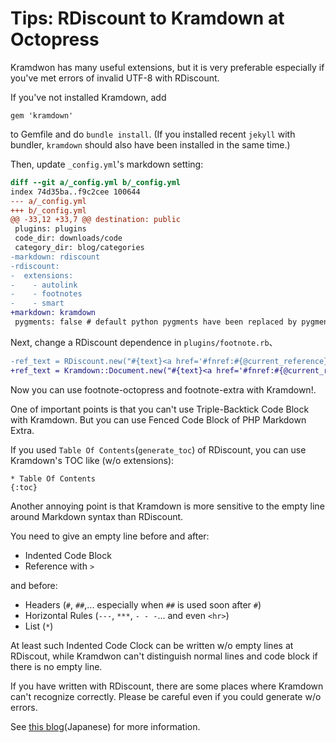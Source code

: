 # Tips: RDiscount to Kramdown at Octopress
Kramdwon has many useful extensions,
but it is very preferable especially
if you've met errors of invalid UTF-8 with RDiscount.

If you've not installed Kramdown, add

    gem 'kramdown'

to Gemfile and do `bundle install`.
(If you installed recent `jekyll` with bundler, `kramdown` should also have been installed in the same time.)

Then, update `_config.yml`'s markdown setting:

``` diff
diff --git a/_config.yml b/_config.yml
index 74d35ba..f9c2cee 100644
--- a/_config.yml
+++ b/_config.yml
@@ -33,12 +33,7 @@ destination: public
 plugins: plugins
 code_dir: downloads/code
 category_dir: blog/categories
-markdown: rdiscount
-rdiscount:
-  extensions:
-    - autolink
-    - footnotes
-    - smart
+markdown: kramdown
 pygments: false # default python pygments have been replaced by pygments.rb
```

Next, change a RDiscount dependence in `plugins/footnote.rb`、

``` diff
-ref_text = RDiscount.new("#{text}<a href='#fnref:#{@current_reference}' rev='footnote'>↩</a>").to_html
+ref_text = Kramdown::Document.new("#{text}<a href='#fnref:#{@current_reference}' rev='footnote'>↩</a>").to_html
```

Now you can use footnote-octopress and footnote-extra with Kramdown!.

One of important points is that you can't use Triple-Backtick
Code Block with Kramdown.
But you can use Fenced Code Block of PHP Markdown Extra.

If you used `Table Of Contents`(`generate_toc`) of RDiscount,
you can use Kramdown's TOC like (w/o extensions):

    * Table Of Contents
    {:toc}

Another annoying point is that Kramdown is more sensitive to
the empty line around Markdown syntax than RDiscount.

You need to give an empty line before and after:

* Indented Code Block
* Reference with `>`

and before:

* Headers (`#`, `##`,... especially when `##` is used soon after `#`)
* Horizontal Rules (`---`, `***`, `- - -`... and even `<hr>`)
* List (`*`)

At least such Indented Code Clock can be written w/o empty lines
at RDiscout, while Kramdwon can't distinguish normal lines and code block
if there is no empty line.

If you have written with RDiscount,
there are some places where Kramdown can't recognize correctly.
Please be careful even if you could generate w/o errors.

See [this blog](http://rcmdnk.github.io/blog/2013/10/12/blog-octopress-kramdown/)(Japanese) for more information.


